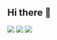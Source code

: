 ## Hi there 👋

<!--
**kursisiddiqsiddiq-ui/kursisiddiqsiddiq-ui** is a ✨ _special_ ✨ repository because its `README.md` (this file) appears on your GitHub profile.

Here are some ideas to get you started:

- 🔭 I’m currently working on ...
- 🌱 I’m currently learning ...
- 👯 I’m looking to collaborate on ...
- 🤔 I’m looking for help with ...
- 💬 Ask me about ...
- 📫 How to reach me: ...
- 😄 Pronouns: ...
- ⚡ Fun fact: ...
-->
![](https://media.giphy.com/media/v1.Y2lkPWVjZjA1ZTQ3Y3lidjcxZDhiNDdtZmJ5M2w2YzJtN2d6ODJ1ODJrZ3hiZWpmbnpjNiZlcD12MV9naWZzX3JlbGF0ZWQmY3Q9Zw/WkeXjFoubG449UdbGh/giphy.gif)
![](https://media.giphy.com/media/v1.Y2lkPWVjZjA1ZTQ3MnppY2UxbGFyYzN2ZDVnZ3B4eHhncDkzNWJ0a2FuaXZoaHBlMWEycyZlcD12MV9naWZzX3JlbGF0ZWQmY3Q9Zw/Z9JtPniLKdNzPjsEn6/giphy.gif)
![](https://media.giphy.com/media/v1.Y2lkPWVjZjA1ZTQ3MnppY2UxbGFyYzN2ZDVnZ3B4eHhncDkzNWJ0a2FuaXZoaHBlMWEycyZlcD12MV9naWZzX3JlbGF0ZWQmY3Q9Zw/5yASwIq0gYlXpUsUkP/giphy.gif)
